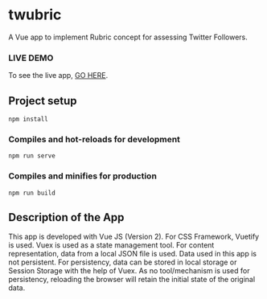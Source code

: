 # twubric
A Vue app to implement Rubric concept for assessing Twitter Followers.

### LIVE DEMO
To see the live app, [GO HERE](https://suvro404.github.io/twubric-live).

## Project setup
```
npm install
```

### Compiles and hot-reloads for development
```
npm run serve
```

### Compiles and minifies for production
```
npm run build
```

## Description of the App
This app is developed with Vue JS (Version 2). For CSS Framework, Vuetify is used. Vuex is used as a state management tool. For content representation, data from a local JSON file is used. Data used in this app is not persistent. For persistency, data can be stored in local storage or Session Storage with the help of Vuex. As no tool/mechanism is used for persistency,
reloading the browser will retain the initial state of the original data.